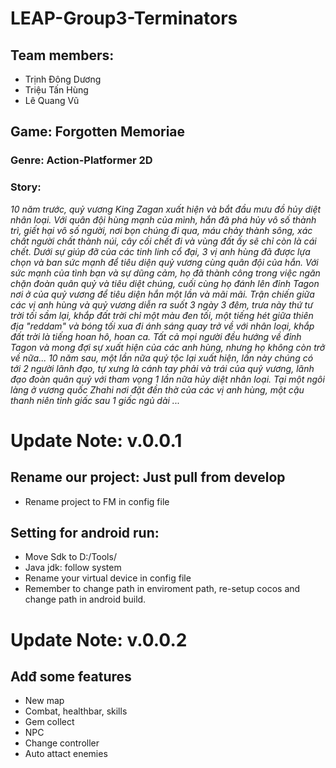 # LEAP-Group3-Terminators

## Team members:
* Trịnh Đông Dương
* Triệu Tấn Hùng
* Lê Quang Vũ

## Game: Forgotten Memoriae

### Genre: Action-Platformer 2D

### Story:
*10 năm trước, quỷ vương King Zagan xuất hiện và bắt đầu mưu đồ hủy diệt nhân loại. Với quân đội hùng mạnh của mình, hắn đã phá hủy vô số thành trì, giết hại vô số người, nơi bọn chúng đi qua, máu chảy thành sông, xác chất người chất thành núi, cây cối chết đi và vùng đất ấy sẽ chỉ còn là cái chết. Dưới sự giúp đỡ của các tinh linh cổ đại, 3 vị anh hùng đã được lựa chọn và ban sức mạnh để tiêu diện quỷ vương cùng quân đội của hắn. Với sức mạnh của tình bạn và sự dũng cảm, họ đã thành công trong việc ngăn chặn đoàn quân quỷ và tiêu diệt chúng, cuối cùng họ đánh lên đỉnh Tagon nơi ở của quỷ vương để tiêu diện hắn một lần và mãi mãi. Trận chiến giữa các vị anh hùng và quỷ vương diễn ra suốt 3 ngày 3 đêm, trưa này thứ tư trời tối sầm lại, khắp đất trời chỉ một màu đen tối, một tiếng hét giữa thiên địa "reddam" và bóng tối xua đi ánh sáng quay trở về với nhân loại, khắp đất trời là tiếng hoan hô, hoan ca. Tất cả mọi người đều hướng về đỉnh Tagon và mong đợi sự xuất hiện của các anh hùng, nhưng họ không còn trở về nữa...* 
*10 năm sau, một lần nữa quỷ tộc lại xuất hiện, lần này chúng có tới 2 người lãnh đạo, tự xưng là cánh tay phải và trái của quỷ vương, lãnh đạo đoàn quân quỷ với tham vọng 1 lần nữa hủy diệt nhân loại. Tại một ngôi làng ở vương quốc Zhahi nơi đặt đền thờ của các vị anh hùng, một cậu thanh niên tỉnh giấc sau 1 giấc ngủ dài ...*


# Update Note: v.0.0.1

## Rename our project: Just pull from develop
* Rename project to FM in config file 

## Setting for android run:
* Move Sdk to D:/Tools/
* Java jdk: follow system
* Rename your virtual device in config file 
* Remember to change path in enviroment path, re-setup cocos and change path in android build.

# Update Note: v.0.0.2

## Adđ some features
* New map
* Combat, healthbar, skills
* Gem collect
* NPC
* Change controller
* Auto attact enemies

